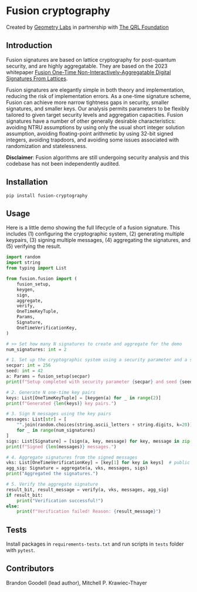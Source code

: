 # Fusion cryptography

Created by [Geometry Labs](https://www.geometrylabs.io) in partnership with [The QRL Foundation](https://qrl.foundation/)

## Introduction 

Fusion signatures are based on lattice cryptography for post-quantum security, and are highly aggregatable. They are based on the 2023 whitepaper [Fusion One-Time Non-Interactively-Aggregatable Digital Signatures From Lattices](https://eprint.iacr.org/2023/303).


Fusion signatures are elegantly simple in both theory and implementation, reducing the risk of implementation errors. As a one-time signature scheme, Fusion can achieve more narrow tightness gaps in security, smaller signatures, and smaller keys. Our analysis permits parameters to be flexibly tailored to given target security levels and aggregation capacities. Fusion signatures have a number of other generally desirable characteristics: avoiding NTRU assumptions by using only the usual short integer solution assumption, avoiding floating-point arithmetic by using 32-bit signed integers, avoiding trapdoors, and avoiding some issues associated with randomization and statelessness.

**Disclaimer**: Fusion algorithms are still undergoing security analysis and this codebase has not been independently audited.

## Installation

`pip install fusion-cryptography`

## Usage

Here is a little demo showing the full lifecycle of a fusion signature. This includes (1) configuring the cryptographic system, (2) generating multiple keypairs, (3) signing multiple messages, (4) aggregating the signatures, and (5) verifying the result.

```python
import random
import string
from typing import List

from fusion.fusion import (
    fusion_setup,
    keygen,
    sign,
    aggregate,
    verify,
    OneTimeKeyTuple,
    Params,
    Signature,
    OneTimeVerificationKey,
)

# >> Set how many N signatures to create and aggregate for the demo
num_signatures: int = 2

# 1. Set up the cryptographic system using a security parameter and a seed
secpar: int = 256
seed: int = 42
a: Params = fusion_setup(secpar)
print(f"Setup completed with security parameter {secpar} and seed {seed}.")

# 2. Generate N one-time key pairs
keys: List[OneTimeKeyTuple] = [keygen(a) for _ in range(2)]
print(f"Generated {len(keys)} key pairs.")

# 3. Sign N messages using the key pairs
messages: List[str] = [
    "".join(random.choices(string.ascii_letters + string.digits, k=20))
    for _ in range(num_signatures)
]
sigs: List[Signature] = [sign(a, key, message) for key, message in zip(keys, messages)]
print(f"Signed {len(messages)} messages.")

# 4. Aggregate signatures from the signed messages
vks: List[OneTimeVerificationKey] = [key[1] for key in keys]  # public keys
agg_sig: Signature = aggregate(a, vks, messages, sigs)
print("Aggregated the signatures.")

# 5. Verify the aggregate signature
result_bit, result_message = verify(a, vks, messages, agg_sig)
if result_bit:
    print("Verification successful!")
else:
    print(f"Verification failed! Reason: {result_message}")
```

## Tests

Install packages in `requirements-tests.txt` and run scripts in `tests` folder with `pytest`.

## Contributors

Brandon Goodell (lead author), Mitchell P. Krawiec-Thayer